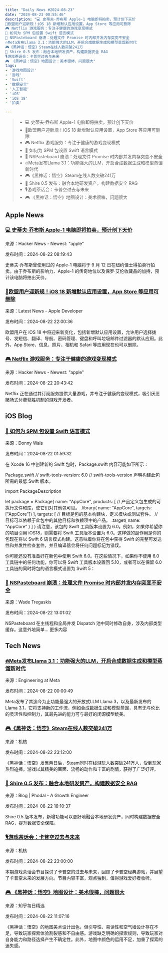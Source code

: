 ```yaml
---
title: "Daily News #2024-08-23"
date: "2024-08-23 00:55:46"
description: "💻 史蒂夫·乔布斯 Apple-1 电脑即将拍卖，预计创下天价
🎉欧盟用户迎新规！iOS 18 新增默认应用设置，App Store 等应用可删除
🎮 Netflix 游戏服务：专注于健康的游戏变现模式
🌟 如何为 SPM 包设置 Swift 语言模式
🤯 NSPasteboard 崩溃：处理文件 Promise 时内部并发内存突变不安全
🔥Meta发布Llama 3.1：功能强大的LLM，开启合成数据生成和模型蒸馏新时代
🎮《黑神话：悟空》Steam在线人数突破241万
🌟 Shire 0.5 发布：融合本地研发资产，构建数据安全 RAG
🎙️游戏茶话会：卡普空过去与未来
🎮 《黑神话：悟空》地图设计：美术很棒，问题很大"
tags: 
- '游戏地图设计'
- '游戏'
- 'Swift'
- '数据安全'
- '人工智能'
- 'iOS'
- 'iOS 18'
- '拍卖'

---
```


> - 💻 史蒂夫·乔布斯 Apple-1 电脑即将拍卖，预计创下天价
> - 🎉欧盟用户迎新规！iOS 18 新增默认应用设置，App Store 等应用可删除
> - 🎮 Netflix 游戏服务：专注于健康的游戏变现模式
> - 🌟 如何为 SPM 包设置 Swift 语言模式
> - 🤯 NSPasteboard 崩溃：处理文件 Promise 时内部并发内存突变不安全
> - 🔥Meta发布Llama 3.1：功能强大的LLM，开启合成数据生成和模型蒸馏新时代
> - 🎮《黑神话：悟空》Steam在线人数突破241万
> - 🌟 Shire 0.5 发布：融合本地研发资产，构建数据安全 RAG
> - 🎙️游戏茶话会：卡普空过去与未来
> - 🎮 《黑神话：悟空》地图设计：美术很棒，问题很大

## Apple News

### [💻 史蒂夫·乔布斯 Apple-1 电脑即将拍卖，预计创下天价](https://newatlas.com/technology/steve-jobs-apple-1-auction/)

来源：Hacker News - Newest: "apple"

发布时间：2024-08-22 08:19:43

史蒂夫·乔布斯曾使用过的 Apple-1 电脑将于 9 月 12 日在纽约佳士得拍卖行拍卖。由于乔布斯的影响力、Apple-1 的传奇地位以及保罗·艾伦收藏品的加持，预计该电脑将拍出天价。

### [🎉欧盟用户迎新规！iOS 18 新增默认应用设置，App Store 等应用可删除](https://developer.apple.com/news/?id=zglax7gc)

来源：Latest News - Apple Developer

发布时间：2024-08-22 22:00:36

欧盟用户在 iOS 18 中将迎来新变化，包括新增默认应用设置，允许用户选择拨号、发短信、翻译、导航、密码管理、键盘和呼叫垃圾邮件过滤器的默认应用。此外，App Store、信息、照片、相机和 Safari 等应用现在也可以删除。

### [🎮 Netflix 游戏服务：专注于健康的游戏变现模式](https://daringfireball.net/linked/2024/08/21/monument-valley-3-netflix)

来源：Hacker News - Newest: "apple"

发布时间：2024-08-22 20:43:42

Netflix 正在通过其订阅服务提供大量游戏，并专注于健康的变现模式，吸引厌恶赌场式付费获胜机制的游戏开发者。

## iOS Blog

### [🌟 如何为 SPM 包设置 Swift 语言模式](https://www.donnywals.com/setting-the-swift-language-mode-for-an-spm-package/)

来源：Donny Wals

发布时间：2024-08-22 01:59:32

在 Xcode 16 中创建新的 Swift 包时，Package.swift 内容可能如下所示：

Package.swift
// swift-tools-version: 6.0
// swift-tools-version 声明构建此包所需的最低 Swift 版本。

import PackageDescription

let package = Package(
    name: "AppCore",
    products: [
        // 产品定义包生成的可执行文件和库，使它们对其他包可见。
        .library(
            name: "AppCore",
            targets: ["AppCore"])
    ],
    targets: [
        // 目标是包的基本构建块，定义模块或测试套件。
        // 目标可以依赖于此包中的其他目标和依赖项中的产品。
        .target(
            name: "AppCore"
        )
    ]
)
请注意，该包的 Swift 工具版本设置为 6.0。例如，如果你希望你的项目引用 iOS18，则需要将 Swift 工具版本设置为 6.0。这样做的副作用是你的包现在将以 Swift 6 语言模式构建。这意味着你将在包中获得 Swift 的完整可发送性和并发性检查套件，并且编译器会将任何问题标记为错误。

你可能还没有准备好在新包中使用 Swift 6.0。在这些情况下，如果你不使用 6.0 工具链中的任何功能，你可以将 Swift 工具版本设置回 5.10，或者可以在保留 6.0 工具链的同时将包的语言模式设置为 Swift 5：

### [🤯 NSPasteboard 崩溃：处理文件 Promise 时内部并发内存突变不安全](https://wadetregaskis.com/nspasteboard-crashes-due-to-unsafe-internal-concurrent-memory-mutation-when-handling-file-promises/)

来源：Wade Tregaskis

发布时间：2024-08-22 13:01:02

NSPasteboard 在主线程和全局并发 Dispatch 池中同时修改自身，涉及内部类型缓存。这意外地简单... 更多内容

## Tech News

### [🔥Meta发布Llama 3.1：功能强大的LLM，开启合成数据生成和模型蒸馏新时代](https://engineering.fb.com/2024/08/21/production-engineering/bringing-llama-3-to-life/)

来源：Engineering at Meta

发布时间：2024-08-22 00:00:49

Meta发布了其迄今为止功能最强大的开放式LLM Llama 3，以及最新发布的Llama 3.1，它将支持新的工作流，例如合成数据生成和模型蒸馏，具有无与伦比的灵活性和控制力，其最先进的能力可与最好的闭源模型媲美。

### [🎮《黑神话：悟空》Steam在线人数突破241万](https://www.gcores.com/articles/186949)

来源：机核

发布时间：2024-08-22 23:12:00

《黑神话：悟空》发售两日后，Steam同时在线游玩人数突破241万人，受到玩家热烈追捧。游戏以其精美的画面、流畅的动作和丰富的剧情，获得了广泛好评。

### [🌟 Shire 0.5 发布：融合本地研发资产，构建数据安全 RAG](http://www.phodal.com/blog/shire-0.5-secure-rag-and-shireql/)

来源：Blog | Phodal - A Growth Engineer

发布时间：2024-08-22 16:10:37

Shire 0.5 版本发布，新增功能可以更好地融合本地研发资产，同时构建数据安全 RAG，提升数据安全保障。

### [🎙️游戏茶话会：卡普空过去与未来](https://www.gcores.com/radios/186823)

来源：机核

发布时间：2024-08-22 23:00:00

本期游戏茶话会节目探讨了卡普空的过去与未来，回顾了卡普空经典游戏，并展望了卡普空未来的发展方向。节目内容丰富，观点独到，值得游戏爱好者收听。

### [🎮 《黑神话：悟空》地图设计：美术很棒，问题很大](http://www.zhihu.com/question/664877196/answer/3601519631?utm_campaign=rss&utm_medium=rss&utm_source=rss&utm_content=title)

来源：知乎每日精选

发布时间：2024-08-22 11:07:16

《黑神话：悟空》的地图美术设计出色，但引导性、易读性和空气墙设计存在不足，导致玩家探索体验割裂感和不自由感。游戏缺乏明确的探索规则，导致玩家对自身能力和路径选择产生不确定性。此外，地图中颜色的运用不足，加重了探索的迷失感。

